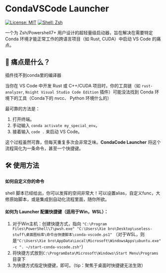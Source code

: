 # CondaVSCode Launcher

[![License: MIT](https://img.shields.io/badge/License-MIT-yellow.svg)](https://opensource.org/licenses/MIT)
[![Shell: Zsh](https://img.shields.io/badge/Shell-Zsh-blueviolet)](https://www.zsh.org/)

一个为 Zsh/Powershell7+ 用户设计的超轻量级启动器，旨在解决在需要特定 Conda 环境才能正常工作的跨语言项目（如 Rust, CUDA）中启动 VS Code 的痛点。

## 🤔 痛点是什么？
  插件找不到conda里的编译器

当你在 VS Code 中开发 Rust 或 C++/CUDA 项目时，你的工具链（如 `rust-analyzer`, `Nsight Visual Studio Code Edition` 插件）可能没法找到 Conda 环境下的工具（Conda下的 nvcc、 Python 环境什么的）

最可靠的方法是：
1.  打开终端。
2.  手动输入 `conda activate my_special_env`。
3.  接着输入 `code .` 来启动 VS Code。

这个过程虽然可靠，但每天重复多次会非常乏味。**CondaCode Launcher** 将这个流程简化为一条命令，甚至一个快捷键。

## 🛠️ 使用方法
#### 如何自定义你的命令
shell 脚本已经给出，你可以发挥的空间非常大！可以设置alias，自定义func，大修原始脚本，或是集成到自动化流程里面，随你所欲。

#### 如何为 Launcher 配置快捷键（适用于Win，WSL）：
1. 对于Win主机：创建快捷方式，指向 `"C:\Program Files\PowerShell\7\pwsh.exe" "C:\Users\Xie bro\Desktop\useless-stuff\桌面图标库\命令台快捷脚本\conda-vscode.ps1"` （对于WSL，则是`"C:\Users\Xie bro\AppData\Local\Microsoft\WindowsApps\ubuntu.exe" -c ". ~/start-conda-vscode.zsh"`）
2. 将快捷方式放到`C:\ProgramData\Microsoft\Windows\Start Menu\Programs`目录下
3. 为快捷方式指定快捷键，即可。（tip：聚焦于桌面时快捷键无法生效）
